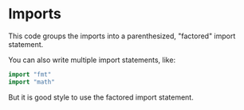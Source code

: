 # Imports
This code groups the imports into a parenthesized, "factored" import statement.

You can also write multiple import statements, like:



```go
import "fmt"
import "math"
```


But it is good style to use the factored import statement.